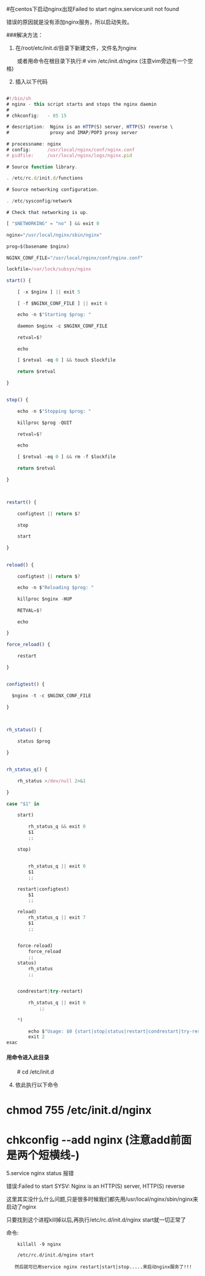 #在centos下启动nginx出现Failed to start nginx.service:unit not found

错误的原因就是没有添加nginx服务，所以启动失败。

###解决方法：

1.    在/root/etc/init.d/目录下新建文件，文件名为nginx

　　或者用命令在根目录下执行:# vim /etc/init.d/nginx    (注意vim旁边有一个空格)

 

2.    插入以下代码 


```javascript

#!/bin/sh
# nginx - this script starts and stops the nginx daemin
#
# chkconfig:   - 85 15
 
# description:  Nginx is an HTTP(S) server, HTTP(S) reverse \
#               proxy and IMAP/POP3 proxy server
 
# processname: nginx
# config:      /usr/local/nginx/conf/nginx.conf
# pidfile:     /usr/local/nginx/logs/nginx.pid
 
# Source function library.
 
. /etc/rc.d/init.d/functions
 
# Source networking configuration.
 
. /etc/sysconfig/network
 
# Check that networking is up.
 
[ "$NETWORKING" = "no" ] && exit 0
 
nginx="/usr/local/nginx/sbin/nginx"
 
prog=$(basename $nginx)
 
NGINX_CONF_FILE="/usr/local/nginx/conf/nginx.conf"
 
lockfile=/var/lock/subsys/nginx
 
start() {
 
    [ -x $nginx ] || exit 5
 
    [ -f $NGINX_CONF_FILE ] || exit 6
 
    echo -n $"Starting $prog: "
 
    daemon $nginx -c $NGINX_CONF_FILE
 
    retval=$?
 
    echo
 
    [ $retval -eq 0 ] && touch $lockfile
 
    return $retval
 
}
 
 
stop() {
 
    echo -n $"Stopping $prog: "
 
    killproc $prog -QUIT
 
    retval=$?
 
    echo
 
    [ $retval -eq 0 ] && rm -f $lockfile
 
    return $retval
 
}
 
 
 
restart() {
 
    configtest || return $?
 
    stop
 
    start
 
}
 
 
reload() {
 
    configtest || return $?
 
    echo -n $"Reloading $prog: "
 
    killproc $nginx -HUP
 
    RETVAL=$?
 
    echo
 
}
 
force_reload() {
 
    restart
 
}
 
 
configtest() {
 
  $nginx -t -c $NGINX_CONF_FILE
 
}
 
 
 
rh_status() {
 
    status $prog
 
}
 
 
rh_status_q() {
 
    rh_status >/dev/null 2>&1
 
}
 
case "$1" in
 
    start)
 
        rh_status_q && exit 0
        $1
        ;;
 
    stop)
 
 
        rh_status_q || exit 0
        $1
        ;;
 
    restart|configtest)
        $1
        ;;
 
    reload)
        rh_status_q || exit 7
        $1
        ;;
 
 
    force-reload)
        force_reload
        ;;
    status)
        rh_status
        ;;
 
 
    condrestart|try-restart)
 
        rh_status_q || exit 0
            ;;
 
    *)
 
        echo $"Usage: $0 {start|stop|status|restart|condrestart|try-restart|reload|force-reload|configtest}"
        exit 2
esac
```


####  用命令进入此目录

　　# cd /etc/init.d

 

4. 依此执行以下命令

# chmod 755 /etc/init.d/nginx

# chkconfig --add nginx   (注意add前面是两个短横线-)

5.service nginx status 报错



错误:Failed to start SYSV: Nginx is an HTTP(S) server, HTTP(S) reverse

这里其实没什么什么问题,只是很多时候我们都先用/usr/local/nginx/sbin/nginx来启动了nginx

只要找到这个进程kill掉以后,再执行/etc/rc.d/init.d/nginx start就一切正常了

命令:

        killall -9 nginx

        /etc/rc.d/init.d/nginx start

       然后就可已用service nginx restart|start|stop.....来启动nginx服务了!!!
